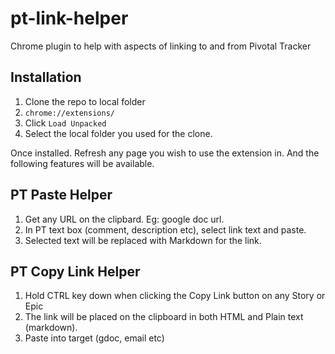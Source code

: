 # pt-link-helper
Chrome plugin to help with aspects of linking to and from Pivotal Tracker

## Installation
1. Clone the repo to local folder
2. `chrome://extensions/`
3. Click `Load Unpacked`
4. Select the local folder you used for the clone.

Once installed. Refresh any page you wish to use the extension in. And the following features will be available. 

## PT Paste Helper
1. Get any URL on the clipbard. Eg: google doc url.
2. In PT text box (comment, description etc), select link text and paste.
3. Selected text will be replaced with Markdown for the link.

## PT Copy Link Helper
1. Hold CTRL key down when clicking the Copy Link button on any Story or Epic
2. The link will be placed on the clipboard in both HTML and Plain text (markdown).
3. Paste into target (gdoc, email etc)
